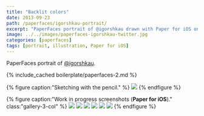```yaml
---
title: "Backlit colors"
date: 2013-09-23
path: /paperfaces/igorshkau-portrait/
excerpt: "PaperFaces portrait of @igorshkau drawn with Paper for iOS on an iPad."
image: ../../images/paperfaces-igorshkau-twitter.jpg
categories: [paperfaces]
tags: [portrait, illustration, Paper for iOS]
---
```


PaperFaces portrait of <a href="https://twitter.com/igorshkau">@igorshkau</a>.

{% include_cached boilerplate/paperfaces-2.md %}

{% figure caption:"Sketching with the pencil." %}
[![](../../images/paperfaces-igorshkau-process-1-750.jpg)](../../images/paperfaces-igorshkau-process-1-lg.jpg)
{% endfigure %}

{% figure caption:"Work in progress screenshots (**Paper for iOS**)." class:"gallery-3-col" %}
[![](../../images/paperfaces-igorshkau-process-2-600.jpg)](../../images/paperfaces-igorshkau-process-2-lg.jpg)
[![](../../images/paperfaces-igorshkau-process-3-600.jpg)](../../images/paperfaces-igorshkau-process-3-lg.jpg)
[![](../../images/paperfaces-igorshkau-process-4-600.jpg)](../../images/paperfaces-igorshkau-process-4-lg.jpg)
[![](../../images/paperfaces-igorshkau-process-5-600.jpg)](../../images/paperfaces-igorshkau-process-5-lg.jpg)
[![](../../images/paperfaces-igorshkau-process-6-600.jpg)](../../images/paperfaces-igorshkau-process-6-lg.jpg)
[![](../../images/paperfaces-igorshkau-process-7-600.jpg)](../../images/paperfaces-igorshkau-process-7-lg.jpg)
{% endfigure %}
